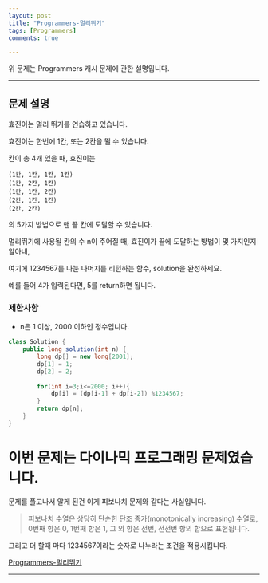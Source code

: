 ```yaml
---
layout: post
title: "Programmers-멀리뛰기"
tags: [Programmers]
comments: true

---
```


위 문제는 Programmers 캐시 문제에 관한 설명입니다.

---

## 문제 설명

효진이는 멀리 뛰기를 연습하고 있습니다. 

효진이는 한번에 1칸, 또는 2칸을 뛸 수 있습니다. 

칸이 총 4개 있을 때, 효진이는
```
(1칸, 1칸, 1칸, 1칸)
(1칸, 2칸, 1칸)
(1칸, 1칸, 2칸)
(2칸, 1칸, 1칸)
(2칸, 2칸)
```
의 5가지 방법으로 맨 끝 칸에 도달할 수 있습니다. 

멀리뛰기에 사용될 칸의 수 n이 주어질 때, 효진이가 끝에 도달하는 방법이 몇 가지인지 알아내, 

여기에 1234567를 나눈 나머지를 리턴하는 함수, solution을 완성하세요. 

예를 들어 4가 입력된다면, 5를 return하면 됩니다.

### 제한사항

* n은 1 이상, 2000 이하인 정수입니다.

```java
class Solution {
    public long solution(int n) {
        long dp[] = new long[2001];
		dp[1] = 1;
		dp[2] = 2;
		      
		for(int i=3;i<=2000; i++){
		    dp[i] = (dp[i-1] + dp[i-2]) %1234567;
		}
	    return dp[n];
    }
}
```

# 이번 문제는 다이나믹 프로그래밍 문제였습니다.

문제를 풀고나서 알게 된건 이게 피보나치 문제와 같다는 사실입니다.

> 피보나치 수열은 상당히 단순한 단조 증가(monotonically increasing) 수열로, <br>0번째 항은 0, 1번째 항은 1, 그 외 항은 전번, 전전번 항의 합으로 표현됩니다.

그리고 더 할때 마다 1234567이라는 숫자로 나누라는 조건을 적용시킵니다.

<a href= "https://programmers.co.kr/learn/courses/30/lessons/12914">Programmers-멀리뛰기</a>

---
